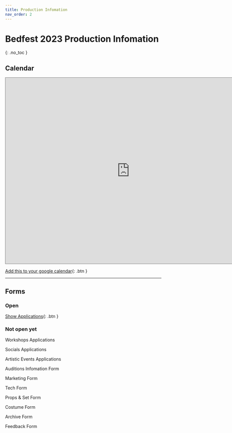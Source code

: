 ```yaml
---
title: Production Infomation
nav_order: 2
---
```


# Bedfest 2023 Production Infomation
{: .no_toc }

## Calendar



<iframe src="https://calendar.google.com/calendar/embed?height=600&wkst=2&bgcolor=%23F4511E&ctz=Europe%2FLondon&showNav=1&showDate=1&mode=WEEK&showPrint=0&showCalendars=0&showTz=0&hl=en_GB&src=MWE1YjY0MzM1YWM4ZmNlYWY0OTc4N2EwNjM4NDdjZTRmYTk2Y2E2ZjYyZTUxYWEzN2E4M2M3OWZjMDMzMWFlNkBncm91cC5jYWxlbmRhci5nb29nbGUuY29t&color=%23EF6C00" style="border:solid 1px #777" width="800" height="600" frameborder="0" scrolling="no"></iframe>

[Add this to your google calendar](https://calendar.google.com/calendar/u/0?cid=MWE1YjY0MzM1YWM4ZmNlYWY0OTc4N2EwNjM4NDdjZTRmYTk2Y2E2ZjYyZTUxYWEzN2E4M2M3OWZjMDMzMWFlNkBncm91cC5jYWxlbmRhci5nb29nbGUuY29t){: .btn }

---

## Forms

### Open
[Show Applications](https://go.eutc.org.uk/bedfest){: .btn }

### Not open yet
Workshops Applications

Socials Applications

Artistic Events Applications

Auditions Infomation Form

Marketing Form

Tech Form

Props & Set Form

Costume Form

Archive Form

Feedback Form
